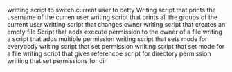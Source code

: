 writting script to switch current user to betty
Writing script that prints the username of the curren user
writing script that prints all the groups of the current user
writting script that changes owner
writing script that creates an empty file
Script that adds execute permission to the owner of a file
writing a script that adds multiple permission
writing script that sets mode for everybody
writing script that set permission
wriiting script that set mode for a file
writing script that gives referencoe
script for directory permission
wriiting that set permissions for dir
